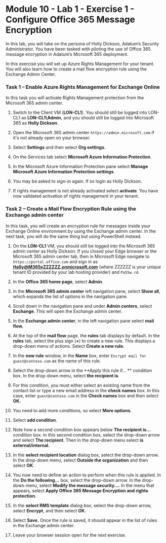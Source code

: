 # Module 10 - Lab 1 - Exercise 1 - Configure Office 365 Message Encryption


In this lab, you will take on the persona of Holly Dickson, Adatum’s Security Administrator. You have been tasked with piloting the use of Office 365 message encryption in Adatum’s Microsoft 365 deployment.

In this exercise you will set up Azure Rights Management for your tenant. You will also learn how to create a mail flow encryption rule using the Exchange Admin Center.

### Task 1 – Enable Azure Rights Management for Exchange Online

In this task you will activate Rights Management protection from the Microsoft 365 admin center. 
 
1. Switch to the Client VM (**LON-CL1**). You should still be logged into LON-CL1 as **LON-CL1\Admin**, and you should still be logged into Microsoft 365 as **Holly Dickson**. 

2. Open the Microsoft 365 admin center `https://admin.microsoft.com` if it's not already open on your browser.

3. Select **Settings** and then select **Org settings**.

4. On the Services tab select **Microsoft Azure Information Protection**.

5. In the Microsoft Azure Information Protection pane select **Manage Microsoft Azure Information Protection settings**.

6. You may be asked to sign-in again.  If so login as Holly Dickson.

7. If rights management is not already activated select **activate**. You have now validated activation of rights management in your tenant.
  

### Task 2 – Create a Mail Flow Encryption Rule using the Exchange admin center

In this task, you will create an encryption rule for messages inside your Exchange Online environment by using the Exchange admin center. In the next task, you will do the same thing but using PowerShell instead. 

1. On the **LON-CL1** VM, you should still be logged into the Microsoft 365 admin center as Holly Dickson. If you closed your Edge browser or the Microsoft 365 admin center tab, then in Microsoft Edge navigate to `https://portal.office.com` and sign in as **Holly@M365xZZZZZZ.onmicrosoft.com** (where ZZZZZZ is your unique tenant ID provided by your lab hosting provider) and `Pa55w.rd`. 

2. In the **Office 365 home page**, select **Admin**.

3. In the **Microsoft 365 admin center** left navigation pane, select **Show all**, which expands the list of options in the navigation pane. 

4. Scroll down in the navigation pane and under **Admin centers**, select **Exchange**. This will open the Exchange admin center.

5. In the **Exchange admin center**, in the left navigation pane select **mail flow.**

6. At the top of the **mail flow** page, the **rules** tab displays by default. In the **rules** tab, select the plus sign (**+**) to create a new rule. This displays a drop-down menu of actions. Select **Create a new rule.**

7. In the **new rule** window, in the **Name** box, enter `Encrypt mail for guest@contoso.com` as the name of this rule.

8. Select the drop-down arrow in the **Apply this rule if… ** condition box. In the drop-down menu, select **the recipient is**. 

9. For this condition, you must either select an existing name from the contact list or type a new email address in the **check names** box. In this case, enter `guest@contoso.com` in the **Check names** box and then select **OK**.

10. You need to add more conditions, so select **More options**.

11. Select **add condition**. 

12. Note how a second condition box appears below **The recipient is…** condition box. In this second condition box, select the drop-down arrow and select **The recipient**. Then in the drop-down menu select **is external/internal.**

13. In the **select recipient location** dialog box, select the drop-down arrow. In the drop-down menu, select **Outside the organization** and then select **OK**. 

14. You now need to define an action to perform when this rule is applied. In the **Do the following…** box, select the drop-down arrow. In the drop-down menu, select **Modify the message security….** In the menu that appears, select **Apply Office 365 Message Encryption and rights protection.**

15. In the **select RMS template** dialog box, select the drop-down arrow, select **Encrypt**, and then select **OK.**

16. Select **Save.** Once the rule is saved, it should appear in the list of rules in the Exchange admin center.

4. Leave your browser session open for the next exercise.
